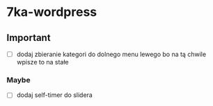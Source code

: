 # 7ka-wordpress

## Important
- [ ] dodaj zbieranie kategori do dolnego menu lewego bo na tą chwile wpisze to na stałe

### Maybe
- [ ] dodaj self-timer do slidera